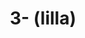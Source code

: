 ---
ee_id: na
site: na
type: na
long_id: 2020-41
url: 2020-41-illa
title: 3- (lilla)
year: '2020'
medium: IQDemy Premium UV ink on IKEA MELLTORP table tops
commission:
dims:
pitch:
ps:
live_url:
related:
youtube:
imgs: purple-adidas-2020-041-web-ih--ljMd.jpg
subheading:
display_year: '2020'
download:
add_credit:
add_credits:
related_code:
layout: things-i-made
---